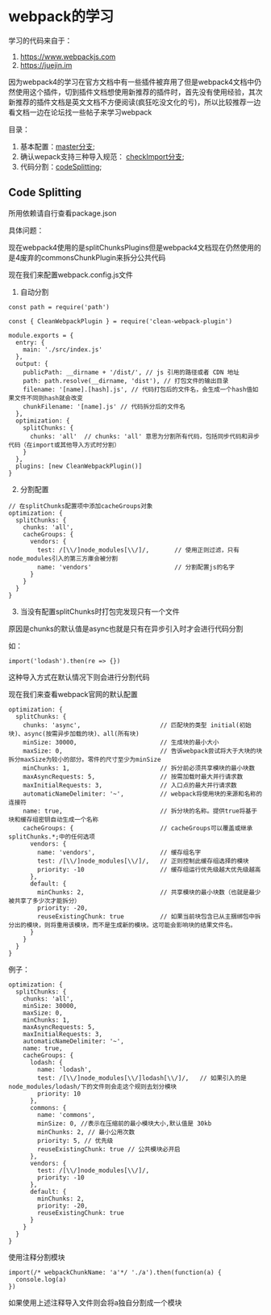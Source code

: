 # webpack的学习
学习的代码来自于：
1. https://www.webpackjs.com
2. https://juejin.im

因为webpack4的学习在官方文档中有一些插件被弃用了但是webpack4文档中仍然使用这个插件，切到插件文档想使用新推荐的插件时，首先没有使用经验，其次新推荐的插件文档是英文文档不方便阅读(疯狂吃没文化的亏)，所以比较推荐一边看文档一边在论坛找一些帖子来学习webpack

目录：

1. 基本配置：[master分支](https://github.com/ChunchunIsMe/studyWebpack "master");
2. 确认wepack支持三种导入规范： [checkImport分支](https://github.com/ChunchunIsMe/studyWebpack/tree/checkImport "checkImport");
3. 代码分割：[codeSplitting](https://github.com/ChunchunIsMe/studyWebpack/tree/codeSplitting "codeSplitting");

## Code Splitting
所用依赖请自行查看package.json

具体问题：

现在webpack4使用的是splitChunksPlugins但是webpack4文档现在仍然使用的是4废弃的commonsChunkPlugin来拆分公共代码

现在我们来配置webpack.config.js文件

1. 自动分割
```
const path = require('path')

const { CleanWebpackPlugin } = require('clean-webpack-plugin')

module.exports = {
  entry: {
    main: './src/index.js'
  },
  output: {
    publicPath: __dirname + '/dist/', // js 引用的路径或者 CDN 地址
    path: path.resolve(__dirname, 'dist'), // 打包文件的输出目录
    filename: '[name].[hash].js', // 代码打包后的文件名，会生成一个hash值如果文件不同则hash就会改变
    chunkFilename: '[name].js' // 代码拆分后的文件名
  },
  optimization: {
    splitChunks: {
      chunks: 'all'  // chunks: 'all' 意思为分割所有代码，包括同步代码和异步代码（在import或其他导入方式时分割）
    }
  },
  plugins: [new CleanWebpackPlugin()]
}
```
2. 分割配置
```
// 在splitChunks配置项中添加cacheGroups对象
optimization: {
  splitChunks: {
    chunks: 'all',
    cacheGroups: {
      vendors: {
        test: /[\\/]node_modules[\\/]/,       // 使用正则过滤，只有node_modules引入的第三方庫会被分割
        name: 'vendors'                       // 分割配置js的名字
      }
    }
  }
}
```
3. 当没有配置splitChunks时打包完发现只有一个文件

原因是chunks的默认值是async也就是只有在异步引入时才会进行代码分割

如：
```
import('lodash').then(re => {})
```
这种导入方式在默认情况下则会进行分割代码

现在我们来查看webpack官网的默认配置
```
optimization: {
  splitChunks: {
    chunks: 'async',                      // 匹配块的类型 initial(初始块)、async(按需异步加载的块)、all(所有块)
    minSize: 30000,                       // 生成块的最小大小
    maxSize: 0,                           // 告诉webpack尝试将大于大块的块拆分maxSize为较小的部分。零件的尺寸至少为minSize
    minChunks: 1,                         // 拆分前必须共享模块的最小块数
    maxAsyncRequests: 5,                  // 按需加载时最大并行请求数
    maxInitialRequests: 3,                // 入口点的最大并行请求数
    automaticNameDelimiter: '~',          // webpack将使用块的来源和名称的连接符
    name: true,                           // 拆分块的名称。提供true将基于块和缓存组密钥自动生成一个名称
    cacheGroups: {                        // cacheGroups可以覆盖或继承splitChunks.*;中的任何选项
      vendors: {
        name: 'vendors',                  // 缓存组名字
        test: /[\\/]node_modules[\\/]/,   // 正则控制此缓存组选择的模块
        priority: -10                     // 缓存组运行优先级越大优先级越高
      },
      default: {
        minChunks: 2,                     // 共享模块的最小块数（也就是最少被共享了多少次才能拆分）
        priority: -20,
        reuseExistingChunk: true          // 如果当前块包含已从主捆绑包中拆分出的模块，则将重用该模块，而不是生成新的模块。这可能会影响块的结果文件名。
      }
    }
  }
}
```
例子： 
```
optimization: {
  splitChunks: {
    chunks: 'all',
    minSize: 30000,
    maxSize: 0,
    minChunks: 1,
    maxAsyncRequests: 5,
    maxInitialRequests: 3,
    automaticNameDelimiter: '~',
    name: true,
    cacheGroups: {
      lodash: {
        name: 'lodash',
        test: /[\\/]node_modules[\\/]lodash[\\/]/,   // 如果引入的是node_modules/lodash/下的文件则会走这个规则去划分模块
        priority: 10
      },
      commons: {
        name: 'commons',
        minSize: 0, //表示在压缩前的最小模块大小,默认值是 30kb
        minChunks: 2, // 最小公用次数
        priority: 5, // 优先级
        reuseExistingChunk: true // 公共模块必开启
      },
      vendors: {
        test: /[\\/]node_modules[\\/]/,
        priority: -10
      },
      default: {
        minChunks: 2,
        priority: -20,
        reuseExistingChunk: true
      }
    }
  }
}
```
使用注释分割模块
```
import(/* webpackChunkName: 'a'*/ './a').then(function(a) {
  console.log(a)
})
```
如果使用上述注释导入文件则会将a独自分割成一个模块